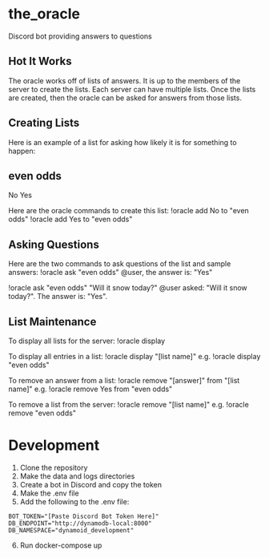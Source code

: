 # the_oracle
Discord bot providing answers to questions

## Hot It Works
The oracle works off of lists of answers. It is up to the members of the server
to create the lists. Each server can have multiple lists. Once the lists are
created, then the oracle can be asked for answers from those lists.

## Creating Lists
Here is an example of a list for asking how likely it is for something to happen:

even odds
---------
No
Yes

Here are the oracle commands to create this list:
!oracle add No to "even odds"
!oracle add Yes to "even odds"

## Asking Questions
Here are the two commands to ask questions of the list and sample answers:
!oracle ask "even odds"
@user, the answer is: "Yes"

!oracle ask "even odds" "Will it snow today?"
@user asked: "Will it snow today?". The answer is: "Yes".

## List Maintenance

To display all lists for the server:
!oracle display

To display all entries in a list:
!oracle display "[list name]"
e.g. !oracle display "even odds"

To remove an answer from a list:
!oracle remove "[answer]" from "[list name]"
e.g. !oracle remove Yes from "even odds"

To remove a list from the server:
!oracle remove "[list name]"
e.g. !oracle remove "even odds"

# Development
1. Clone the repository
2. Make the data and logs directories
3. Create a bot in Discord and copy the token
4. Make the .env file
5. Add the following to the .env file:
```
BOT_TOKEN="[Paste Discord Bot Token Here]"
DB_ENDPOINT="http://dynamodb-local:8000"
DB_NAMESPACE="dynamoid_development"
```
6. Run docker-compose up
